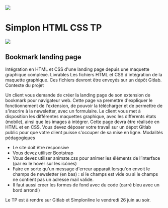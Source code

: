 ![](https://i.imgur.com/XFvRaaO.png)
# Simplon HTML CSS TP

![](https://i.imgur.com/xGwJ3oM.jpg)
## Bookmark landing page
Intégration en HTML et CSS d'une landing page depuis une maquette graphique complexe.
Livrables
Les fichiers HTML et CSS d'intégration de la maquette graphique. Ces fichiers devront être envoyés sur un dépôt Gitlab.
Contexte du projet

Un client vous demande de créer la landing page de son extension de bookmark pour navigateur web. Cette page va premettre d'expliquer le fonctionnement de l'extension, de pouvoir la télécharger et de permettre de s'inscrire à la newsletter, avec un formulaire. Le client vous met à disposition les différentes maquettes graphique, avec les differents états (mobile), ainsi que les images à intégrer. Cette page devra être réalisée en HTML et en CSS. Vous devez déposer votre travail sur un dépot Gitlab public pour que votre client puisse s'occuper de sa mise en ligne.
Modalités pédagogiques

* Le site doit être responsive
* Vous devez utiliser Bootstrap
* Vous devez utiliser animate.css pour animer les éléments de l’interface (par ex le hover sur les icônes)
* Faire en sorte qu'un message d'erreur apparait lorsqu'on envoit le champs de newsletter (en bas) : si le champs est vide ou si le champs ne contient pas un adresse mail valide.
* Il faut aussi creer les formes de fond avec du code (carré bleu avec un bord arrondi)

Le TP est à rendre sur Gitlab et Simplonline le vendredi 26 juin au soir.